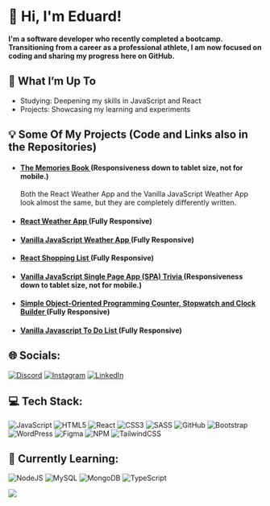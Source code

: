 # 👋 Hi, I'm Eduard!
**I'm a software developer who recently completed a bootcamp. Transitioning from a career as a professional athlete, I am now focused on coding and sharing my progress here on GitHub.**
## 🔧 What I’m Up To
* Studying: Deepening my skills in JavaScript and React
* Projects: Showcasing my learning and experiments

## 💡 Some Of My Projects (Code and Links also in the Repositories)
* #### [ The Memories Book ](https://the-memories-book.netlify.app/) (Responsiveness down to tablet size, not for mobile.)
  Both the React Weather App and the Vanilla JavaScript Weather App look almost the same, but they are completely differently written.
* #### [ React Weather App ](https://react-weather-appv2-remake.netlify.app/) (Fully Responsive)
* #### [ Vanilla JavaScript Weather App ](https://eduard-weather-app.netlify.app/) (Fully Responsive)
* #### [ React Shopping List ](https://eduard-shopping-list.netlify.app/) (Fully Responsive)
* #### [ Vanilla JavaScript  Single Page App (SPA) Trivia ](https://trivia-app-eduard.netlify.app/) (Responsiveness down to tablet size, not for mobile.)
* #### [ Simple Object-Oriented Programming Counter, Stopwatch and Clock Builder ](https://counter-stopwatch-clock.netlify.app/) (Fully Responsive)
* #### [ Vanilla Javascript To Do List ](https://eduard-to-do-list.netlify.app/) (Fully Responsive)


## 🌐 Socials:
[![Discord](https://img.shields.io/badge/Discord-%237289DA.svg?logo=discord&logoColor=white)](https://discord.gg/blablaxn) [![Instagram](https://img.shields.io/badge/Instagram-%23E4405F.svg?logo=Instagram&logoColor=white)](https://www.instagram.com/eocunschi?igsh=MWc4ejJwdzJhc2Q5ag%3D%3D&utm_source=qr ) [![LinkedIn](https://img.shields.io/badge/LinkedIn-%230077B5.svg?logo=linkedin&logoColor=white)](https://www.linkedin.com/in/eduard-ocunschi/) 
## 💻 Tech Stack:
![JavaScript](https://img.shields.io/badge/javascript-%23323330.svg?style=for-the-badge&logo=javascript&logoColor=%23F7DF1E) ![HTML5](https://img.shields.io/badge/html5-%23E34F26.svg?style=for-the-badge&logo=html5&logoColor=white) ![React](https://img.shields.io/badge/react-%2320232a.svg?style=for-the-badge&logo=react&logoColor=%2361DAFB) ![CSS3](https://img.shields.io/badge/css3-%231572B6.svg?style=for-the-badge&logo=css3&logoColor=white) ![SASS](https://img.shields.io/badge/SASS-hotpink.svg?style=for-the-badge&logo=SASS&logoColor=white)  ![GitHub](https://img.shields.io/badge/github-%23121011.svg?style=for-the-badge&logo=github&logoColor=white) ![Bootstrap](https://img.shields.io/badge/bootstrap-%238511FA.svg?style=for-the-badge&logo=bootstrap&logoColor=white) ![WordPress](https://img.shields.io/badge/WordPress-%23117AC9.svg?style=for-the-badge&logo=WordPress&logoColor=white) ![Figma](https://img.shields.io/badge/figma-%23F24E1E.svg?style=for-the-badge&logo=figma&logoColor=white) ![NPM](https://img.shields.io/badge/NPM-%23CB3837.svg?style=for-the-badge&logo=npm&logoColor=white) ![TailwindCSS](https://img.shields.io/badge/tailwindcss-%2338B2AC.svg?style=for-the-badge&logo=tailwind-css&logoColor=white)
## 📖 Currently Learning: 
![NodeJS](https://img.shields.io/badge/node.js-6DA55F?style=for-the-badge&logo=node.js&logoColor=white) ![MySQL](https://img.shields.io/badge/mysql-4479A1.svg?style=for-the-badge&logo=mysql&logoColor=white) ![MongoDB](https://img.shields.io/badge/MongoDB-%234ea94b.svg?style=for-the-badge&logo=mongodb&logoColor=white) ![TypeScript](https://img.shields.io/badge/typescript-%23007ACC.svg?style=for-the-badge&logo=typescript&logoColor=white) 

![](https://github-readme-stats.vercel.app/api/top-langs/?username=Eduard-Ocunschi&theme=gruvbox&hide_border=false&include_all_commits=true&count_private=true&layout=compact)
